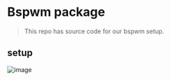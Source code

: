 # Bspwm package

> This repo has source code for our bspwm setup.

## setup

![image](https://user-images.githubusercontent.com/56447720/224534643-61c66939-eeb0-4897-8744-3b412b15cfaf.png)
